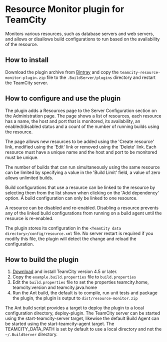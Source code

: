 
# Resource Monitor plugin for TeamCity

Monitors various resources, such as database servers and web servers, and allows or disallows build
configurations to run based on the availability of the resource.

## How to install

Download the plugin archive from [Bintray](https://bintray.com/rodm/teamcity-plugins/teamcity-resource-monitor-plugin) and copy the `teamcity-resource-monitor-plugin.zip` file to the `.BuildServer/plugins` directory and restart the TeamCity server.

## How to configure and use the plugin

The plugin adds a Resources page to the Server Configuration section on the Administration page. The page shows a list
of resources, each resource has a name, the host and port that is monitored, its availability, an enabled/disabled
status and a count of the number of running builds using the resource.

The page allows new resources to be added using the 'Create resource' link, modified using the 'Edit' link or removed
using the 'Delete' link.  Each resource must have a unique name and the host and port to be monitored must be unique.

The number of builds that can run simultaneously using the same resource can be limited by specifying a value in
the 'Build Limit' field, a value of zero allows unlimited builds.

Build configurations that use a resource can be linked to the resource by selecting them from the list shown when
clicking on the 'Add dependency' option. A build configuration can only be linked to one resource.

A resource can be disabled and re-enabled. Disabling a resource prevents any of the linked build configurations
from running on a build agent until the resource is re-enabled.

The plugin stores its configuration in the `<TeamCity data directory>/config/resource.xml` file.
No server restart is required if you modify this file, the plugin will detect the change and reload the configuration.

## How to build the plugin

1. [Download](http://www.jetbrains.com/teamcity/download/index.html) and install TeamCity version 4.5 or later.
2. Copy the `example.build.properties` file to `build.properties`
3. Edit the `build.properties` file to set the properties teamcity.home, teamcity.version and teamcity.java.home
4. Run the Ant build, the default is to compile, run unit tests and package the plugin, the plugin is output to
   `dist/resource-monitor.zip`

The Ant build script provides a target to deploy the plugin to a local configuration directory, deploy-plugin. The
TeamCity server can be started using the start-teamcity-server target, likewise the default Build Agent can be started
using the start-teamcity-agent target. The TEAMCITY_DATA_PATH is set by default to use a local directory and not the
`~/.BuildServer` directory.
